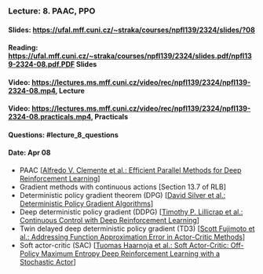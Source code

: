 ### Lecture: 8. PAAC, PPO
#### Slides: https://ufal.mff.cuni.cz/~straka/courses/npfl139/2324/slides/?08
#### Reading: https://ufal.mff.cuni.cz/~straka/courses/npfl139/2324/slides.pdf/npfl139-2324-08.pdf,PDF Slides
#### Video: https://lectures.ms.mff.cuni.cz/video/rec/npfl139/2324/npfl139-2324-08.mp4, Lecture
#### Video: https://lectures.ms.mff.cuni.cz/video/rec/npfl139/2324/npfl139-2324-08.practicals.mp4, Practicals
#### Questions: #lecture_8_questions
#### Date: Apr 08

- PAAC [[Alfredo V. Clemente et al.: Efficient Parallel Methods for Deep Reinforcement Learning](https://arxiv.org/abs/1705.04862)]
- Gradient methods with continuous actions [Section 13.7 of RLB]
- Deterministic policy gradient theorem (DPG) [[David Silver et al.: Deterministic Policy Gradient Algorithms](http://proceedings.mlr.press/v32/silver14.pdf)]
- Deep deterministic policy gradient (DDPG) [[Timothy P. Lillicrap et al.: Continuous Control with Deep Reinforcement Learning](https://arxiv.org/abs/1509.02971)]
- Twin delayed deep deterministic policy gradient (TD3) [[Scott Fujimoto et al.: Addressing Function Approximation Error in Actor-Critic Methods](https://arxiv.org/abs/1802.09477)]
- Soft actor-critic (SAC) [[Tuomas Haarnoja et al.: Soft Actor-Critic: Off-Policy Maximum Entropy Deep Reinforcement Learning with a Stochastic Actor](https://arxiv.org/abs/1801.01290)]
